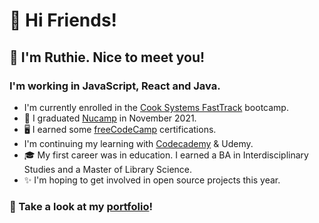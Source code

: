 # 🎉 Hi Friends! 

## 🌷 I'm Ruthie. Nice to meet you!

###  I'm working in JavaScript, React and Java. 

- I'm currently enrolled in the [Cook Systems FastTrack](https://www.allaboutfasttrack.com) bootcamp.
- 💖 I graduated [Nucamp](https://nucamp.co) in November 2021. 
- 🖥️ I earned some [freeCodeCamp](https://freecodecamp.org/ruthiec) certifications.
- I'm continuing my learning with [Codecademy](https://www.codecademy.com/users/LilyRuthC/achievements) & Udemy. 
- 🎓 My first career was in education. I earned a BA in Interdisciplinary Studies and a Master of Library Science.
- ✨ I'm hoping to get involved in open source projects this year. 

### 🌟 Take a look at my [portfolio](https://ruthie.tech)! 
